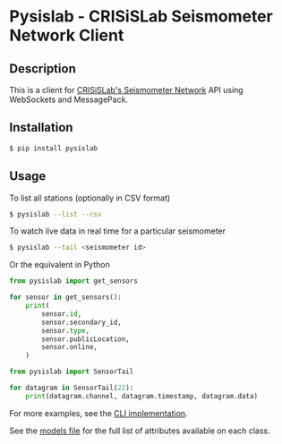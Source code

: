 # Pysislab - CRISiSLab Seismometer Network Client

## Description

This is a client for [CRISiSLab's Seismometer Network](https://shakemap.crisislab.org.nz/) API using WebSockets and MessagePack.

## Installation

```bash
$ pip install pysislab
```

## Usage

To list all stations (optionally in CSV format)

```bash
$ pysislab --list --csv
```

To watch live data in real time for a particular seismometer

```bash
$ pysislab --tail <seismometer id>
```

Or the equivalent in Python

```python
from pysislab import get_sensors

for sensor in get_sensors():
    print(
        sensor.id,
        sensor.secondary_id,
        sensor.type,
        sensor.publicLocation,
        sensor.online,
    )
```

```python
from pysislab import SensorTail

for datagram in SensorTail(22):
    print(datagram.channel, datagram.timestamp, datagram.data)
```

For more examples, see the [CLI implementation](pysislab/cli.py).

See the [models file](pysislab/models.py) for the full list of attributes available on each class.
